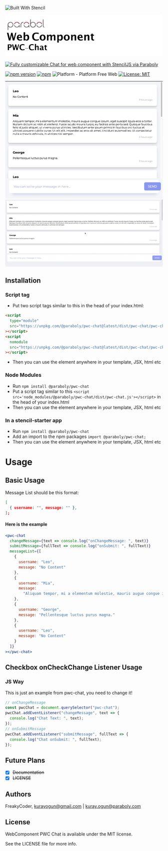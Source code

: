 ![Built With Stencil](https://img.shields.io/badge/-Built%20With%20Stencil-16161d.svg?logo=data%3Aimage%2Fsvg%2Bxml%3Bbase64%2CPD94bWwgdmVyc2lvbj0iMS4wIiBlbmNvZGluZz0idXRmLTgiPz4KPCEtLSBHZW5lcmF0b3I6IEFkb2JlIElsbHVzdHJhdG9yIDE5LjIuMSwgU1ZHIEV4cG9ydCBQbHVnLUluIC4gU1ZHIFZlcnNpb246IDYuMDAgQnVpbGQgMCkgIC0tPgo8c3ZnIHZlcnNpb249IjEuMSIgaWQ9IkxheWVyXzEiIHhtbG5zPSJodHRwOi8vd3d3LnczLm9yZy8yMDAwL3N2ZyIgeG1sbnM6eGxpbms9Imh0dHA6Ly93d3cudzMub3JnLzE5OTkveGxpbmsiIHg9IjBweCIgeT0iMHB4IgoJIHZpZXdCb3g9IjAgMCA1MTIgNTEyIiBzdHlsZT0iZW5hYmxlLWJhY2tncm91bmQ6bmV3IDAgMCA1MTIgNTEyOyIgeG1sOnNwYWNlPSJwcmVzZXJ2ZSI%2BCjxzdHlsZSB0eXBlPSJ0ZXh0L2NzcyI%2BCgkuc3Qwe2ZpbGw6I0ZGRkZGRjt9Cjwvc3R5bGU%2BCjxwYXRoIGNsYXNzPSJzdDAiIGQ9Ik00MjQuNywzNzMuOWMwLDM3LjYtNTUuMSw2OC42LTkyLjcsNjguNkgxODAuNGMtMzcuOSwwLTkyLjctMzAuNy05Mi43LTY4LjZ2LTMuNmgzMzYuOVYzNzMuOXoiLz4KPHBhdGggY2xhc3M9InN0MCIgZD0iTTQyNC43LDI5Mi4xSDE4MC40Yy0zNy42LDAtOTIuNy0zMS05Mi43LTY4LjZ2LTMuNkgzMzJjMzcuNiwwLDkyLjcsMzEsOTIuNyw2OC42VjI5Mi4xeiIvPgo8cGF0aCBjbGFzcz0ic3QwIiBkPSJNNDI0LjcsMTQxLjdIODcuN3YtMy42YzAtMzcuNiw1NC44LTY4LjYsOTIuNy02OC42SDMzMmMzNy45LDAsOTIuNywzMC43LDkyLjcsNjguNlYxNDEuN3oiLz4KPC9zdmc%2BCg%3D%3D&colorA=16161d&style=for-the-badge)

<img alt="WebComponent PWC Chat" src="assets/logo.png" />

[![Fully customizable Chat for web component with StencilJS via Paraboly](https://img.shields.io/badge/-Fully%20customizable%20Chat%20for%20web%20component%20with%20StencilJS%20via%20Paraboly-lightgrey?style=for-the-badge)](https://github.com/Paraboly/pwc-chat)

[![npm version](https://img.shields.io/npm/v/@paraboly/pwc-chat.svg?style=for-the-badge)](https://www.npmjs.com/package/@paraboly/pwc-chat)
[![npm](https://img.shields.io/npm/dt/@paraboly/pwc-chat.svg?style=for-the-badge)](https://www.npmjs.com/package/@paraboly/pwc-chat)
![Platform - Platform Free Web](https://img.shields.io/badge/-Web%20%7C%20Platform%20Free-blue?style=for-the-badge)
[![License: MIT](https://img.shields.io/badge/License-MIT-green.svg?style=for-the-badge)](https://opensource.org/licenses/MIT)

<p align="center">
  <img alt="WebComponent PWC Chat"
        src="assets/Screenshots/example.png" />
  <img alt="WebComponent PWC Chat"
        src="assets/Screenshots/example.gif" />

</p>

<!-- ## [Live Codepen Example](https://codepen.io/wrathchaos/pen/dyyvRzM) -->

## Installation

### Script tag

- Put two script tags similar to this in the head of your index.html:

```html
<script
  type="module"
  src="https://unpkg.com/@paraboly/pwc-chat@latest/dist/pwc-chat/pwc-chat.esm.js"
></script>
<script
  nomodule
  src="https://unpkg.com/@paraboly/pwc-chat@latest/dist/pwc-chat/pwc-chat.js"
></script>
```

- Then you can use the element anywhere in your template, JSX, html etc

### Node Modules

- Run `npm install @paraboly/pwc-chat`
- Put a script tag similar to this `<script src='node_modules/@paraboly/pwc-chat/dist/pwc-chat.js'></script>` in the head of your index.html
- Then you can use the element anywhere in your template, JSX, html etc

### In a stencil-starter app

- Run `npm install @paraboly/pwc-chat`
- Add an import to the npm packages `import @paraboly/pwc-chat;`
- Then you can use the element anywhere in your template, JSX, html etc

# Usage

## Basic Usage

Message List should be this format:

```json
[
  { username: "", message: "" },
];
```

#### Here is the example

```jsx
<pwc-chat
  changeMessage={text => console.log("onChangeMessage: ", text)}
  submitMessage={fullText => console.log("onSubmit: ", fullText)}
  messageList={[
    {
      username: "Leo",
      message: "No Content"
    },
    {
      username: "Mia",
      message:
        "Aliquam tempor, mi a elementum molestie, mauris augue congue ipsum, eget suscipit ligula eros a tortor. Nullam dictum ac nibh at eleifend. Fusce iaculis mauris turpis, eu facilisis ante porta sed. Quisque faucibus felis id justo aliquet, ut viverra purus ultricies. Vestibulum ante ipsum primis in faucibus orci luctus et ultrices posuere cubilia curae; Ut elit elit, imperdiet ac eros sit amet, tincidunt euismod leo. Ut consectetur nulla a mauris vehicula, in ultrices nisl semper."
    },
    {
      username: "George",
      message: "Pellentesque luctus purus magna."
    },
    {
      username: "Leo",
      message: "No Content"
    }
  ]}
></pwc-chat>
```

## Checkbox onCheckChange Listener Usage

### JS Way

This is just an example from pwc-chat, you need to change it!

```js
// onChangeMessage
const pwcChat = document.querySelector("pwc-chat");
pwcChat.addEventListener("changeMessage", text => {
  console.log("Chat Text: ", text);
});
// onSubmitMessage
pwcChat.addEventListener("submitMessage", fullText => {
  console.log("Chat onSubmit: ", fullText);
});
```

## Future Plans

- [x] ~~Documentation~~
- [x] ~~LICENSE~~

## Authors

FreakyCoder, kurayogun@gmail.com | kuray.ogun@paraboly.com

## License

WebComponent PWC Chat is available under the MIT license.

See the LICENSE file for more info.
